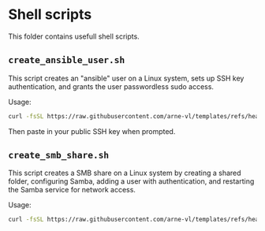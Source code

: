 # Shell scripts
This folder contains usefull shell scripts.

## `create_ansible_user.sh`
This script creates an "ansible" user on a Linux system, sets up SSH key authentication, and grants the user passwordless sudo access.

Usage:
```sh
curl -fsSL https://raw.githubusercontent.com/arne-vl/templates/refs/heads/main/shell/create_ansible_user.sh | sh
```
Then paste in your public SSH key when prompted.

## `create_smb_share.sh`
This script creates a SMB share on a Linux system by creating a shared folder, configuring Samba, adding a user with authentication, and restarting the Samba service for network access.

Usage:
```sh
curl -fsSL https://raw.githubusercontent.com/arne-vl/templates/refs/heads/main/shell/create_smb_share.sh | sh
```
